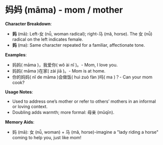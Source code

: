 # **妈妈 (māma) - mom / mother**

**Character Breakdown**:  
- **妈** (mā): Left-女 (nǚ, woman radical); right-马 (mǎ, horse). The 女 (nǚ) radical on the left indicates female.  
- **妈** (ma): Same character repeated for a familiar, affectionate tone.

**Examples**:  
- 妈妈( māma )，我爱你( wǒ ài nǐ )。- Mom, I love you.  
- 妈妈( māma )在家( zài jiā )。- Mom is at home.  
- 你的妈妈( nǐ de māma )会做饭( huì zuò fàn )吗( ma )？- Can your mom cook?

**Usage Notes**:  
- Used to address one’s mother or refer to others’ mothers in an informal or loving context.  
- Doubling adds warmth; more formal: 母亲 (mǔqīn).

**Memory Aids**:  
- 妈 (mā): 女 (nǚ, woman) + 马 (mǎ, horse)-imagine a "lady riding a horse" coming to help you, just like mom!